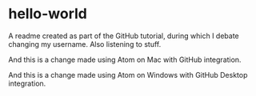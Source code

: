 # hello-world

A readme created as part of the GitHub tutorial, during which I debate changing my username. Also listening to stuff.

And this is a change made using Atom on Mac with GitHub integration.

And this is a change made using Atom on Windows with GitHub Desktop integration.
